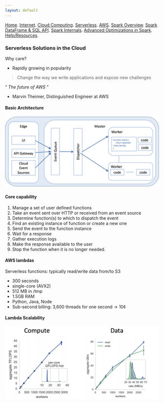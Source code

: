 ```yaml
---
layout: default
---
```

[Home](./README.md).
[Internet](./internet.md).
[Cloud Computing](./cloud_computing.md).
[Serverless](./serverless.md).
[AWS](./aws.md).
[Spark Overview](./spark_overview.md).
[Spark DataFrame & SQL API](./sparkAPI.md).
[Spark Internals](./spark_internals.md).
[Advanced Optimizations in Spark](spark_optimizations.md).
[Help/Resources](./resources.md).

### Serverless Solutions in the Cloud

Why care?
- Rapidly growing in popularity

> Change the way we write applications and expose new challenges

“ _The future of AWS_ ”
- Marvin Theimer,
    Distinguished Engineer at AWS
    
#### Basic Architecture
![serverless](Images/Serverless/serverless1.png)

#### Core capability

1. Manage a set of user defined functions
2. Take an event sent over HTTP or received from an event source
3. Determine function(s) to which to dispatch the event
4. Find an existing instance of function or create a new one
5. Send the event to the function instance
6. Wait for a response
7. Gather execution logs
8. Make the response available to the user
9. Stop the function when it is no longer needed.


#### AWS lambdas
Serverless functions: typically read/write data from/to S3

- 300 seconds
- single-core (AVX2)
- 512 MB in /tmp
- 1.5GB RAM
- Python, Java, Node
- Sub-second billing: 3,600 threads for one second → 10¢

#### Lambda Scalability
![serverless3](Images/Serverless/serverless3.png)
